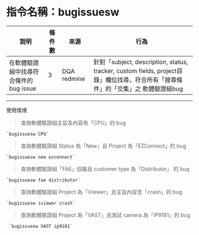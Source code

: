 # 指令名稱：bugissuesw

| 說明 | 條件數 | 來源 | 行為 |
| --- | --- | --- | --- |
| 在軟體驗證組中找尋符合條件的bug issue | 3 | DQA redmine | 針對「subject, description, status, tracker, custom fields, project目錄」欄位找尋，符合所有「搜尋條件」的「交集」之 軟體驗證組bug |

---

使用情境



> 查詢軟體驗證組主旨及內容有「CPU」的 bug

    `bugissuesw CPU`



> 查詢軟體驗證組 Status 為「New」且 Project 為「EZConnect」的 bug

    `bugissuesw new ezconnect`



> 查詢軟體驗證組「FAE」回報且 customer type 為「Distributor」 的 bug

    `bugissuesw fae distributor`



> 查詢軟體驗證組 Project 為「iViewer」且主旨內容含「crash」的 bug

    `bugissuesw iviewer crash`



> 查詢軟體驗證組 Project 為「VAST」且測試 camera 為「IP9181」的 bug

     `bugissuesw VAST ip9181`

















